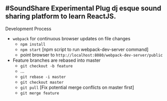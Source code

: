 #SoundShare
Experimental Plug dj esque sound sharing platform to learn ReactJS.
-----------------
Development Process

* ``webpack`` for continuous browser updates on file changes
    - ``npm install``
    - ``npm start`` [npm script to run webpack-dev-server command]
    - point browser to ``http://localhost:8080/webpack-dev-server/public``
* Feature branches are rebased into master
    - ``git checkout -b feature``
    - ...
    - ``git rebase -i master``
    - ``git checkout master``
    - ``git pull`` [Fix potential merge conflicts on master first]
    - ``git merge feature``
